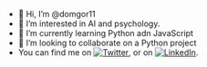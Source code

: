 - 👋 Hi, I’m @domgor11
- 👀 I’m interested in AI and psychology.
- 🌱 I’m currently learning Python adn JavaScript
- 💞️ I’m looking to collaborate on a Python project
- You can find me on [![Twitter][1.2]][1], or on [![LinkedIn][2.2]][2].

<!-- Icons -->

[1.2]: http://i.imgur.com/wWzX9uB.png (twitter icon without padding)
[2.2]: https://raw.githubusercontent.com/MartinHeinz/MartinHeinz/master/linkedin-3-16.png

<!-- Links to your social media accounts -->

[1]: https://twitter.com/DominikaGorgosz
[2]: https://www.linkedin.com/in/dominika-gorgosz-146a03188/

<!---
domgor11/domgor11 is a ✨ special ✨ repository because its `README.md` (this file) appears on your GitHub profile.
You can click the Preview link to take a look at your changes.
--->
